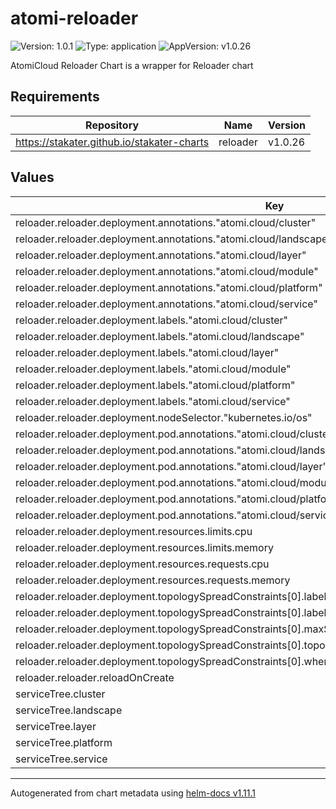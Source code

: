 # atomi-reloader

![Version: 1.0.1](https://img.shields.io/badge/Version-1.0.1-informational?style=flat-square) ![Type: application](https://img.shields.io/badge/Type-application-informational?style=flat-square) ![AppVersion: v1.0.26](https://img.shields.io/badge/AppVersion-v1.0.26-informational?style=flat-square)

AtomiCloud Reloader Chart is a wrapper for Reloader chart

## Requirements

| Repository | Name | Version |
|------------|------|---------|
| https://stakater.github.io/stakater-charts | reloader | v1.0.26 |

## Values

| Key | Type | Default | Description |
|-----|------|---------|-------------|
| reloader.reloader.deployment.annotations."atomi.cloud/cluster" | string | `"opal"` |  |
| reloader.reloader.deployment.annotations."atomi.cloud/landscape" | string | `"pichu"` |  |
| reloader.reloader.deployment.annotations."atomi.cloud/layer" | string | `"1"` |  |
| reloader.reloader.deployment.annotations."atomi.cloud/module" | string | `"operator"` |  |
| reloader.reloader.deployment.annotations."atomi.cloud/platform" | string | `"systems"` |  |
| reloader.reloader.deployment.annotations."atomi.cloud/service" | string | `"reloader"` |  |
| reloader.reloader.deployment.labels."atomi.cloud/cluster" | string | `"opal"` |  |
| reloader.reloader.deployment.labels."atomi.cloud/landscape" | string | `"pichu"` |  |
| reloader.reloader.deployment.labels."atomi.cloud/layer" | string | `"1"` |  |
| reloader.reloader.deployment.labels."atomi.cloud/module" | string | `"operator"` |  |
| reloader.reloader.deployment.labels."atomi.cloud/platform" | string | `"systems"` |  |
| reloader.reloader.deployment.labels."atomi.cloud/service" | string | `"reloader"` |  |
| reloader.reloader.deployment.nodeSelector."kubernetes.io/os" | string | `"linux"` |  |
| reloader.reloader.deployment.pod.annotations."atomi.cloud/cluster" | string | `"opal"` |  |
| reloader.reloader.deployment.pod.annotations."atomi.cloud/landscape" | string | `"pichu"` |  |
| reloader.reloader.deployment.pod.annotations."atomi.cloud/layer" | string | `"1"` |  |
| reloader.reloader.deployment.pod.annotations."atomi.cloud/module" | string | `"operator"` |  |
| reloader.reloader.deployment.pod.annotations."atomi.cloud/platform" | string | `"systems"` |  |
| reloader.reloader.deployment.pod.annotations."atomi.cloud/service" | string | `"reloader"` |  |
| reloader.reloader.deployment.resources.limits.cpu | string | `"500m"` |  |
| reloader.reloader.deployment.resources.limits.memory | string | `"256Mi"` |  |
| reloader.reloader.deployment.resources.requests.cpu | string | `"10m"` |  |
| reloader.reloader.deployment.resources.requests.memory | string | `"128Mi"` |  |
| reloader.reloader.deployment.topologySpreadConstraints[0].labelSelector.matchLabels."atomi.cloud/module" | string | `"operator"` |  |
| reloader.reloader.deployment.topologySpreadConstraints[0].labelSelector.matchLabels."atomi.cloud/service" | string | `"reloader"` |  |
| reloader.reloader.deployment.topologySpreadConstraints[0].maxSkew | int | `1` |  |
| reloader.reloader.deployment.topologySpreadConstraints[0].topologyKey | string | `"topology.kubernetes.io/zone"` |  |
| reloader.reloader.deployment.topologySpreadConstraints[0].whenUnsatisfiable | string | `"ScheduleAnyway"` |  |
| reloader.reloader.reloadOnCreate | bool | `true` |  |
| serviceTree.cluster | string | `"opal"` |  |
| serviceTree.landscape | string | `"pichu"` |  |
| serviceTree.layer | string | `"1"` |  |
| serviceTree.platform | string | `"systems"` |  |
| serviceTree.service | string | `"reloader"` |  |

----------------------------------------------
Autogenerated from chart metadata using [helm-docs v1.11.1](https://github.com/norwoodj/helm-docs/releases/v1.11.1)